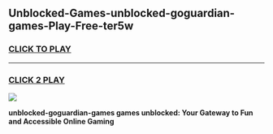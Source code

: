 
## Unblocked-Games-unblocked-goguardian-games-Play-Free-ter5w
<h3>
<a href="https://premium76.site?title=unblocked-goguardian-games&ref=10A">CLICK TO PLAY</a></h3>
<hr>

<h3>
<a href="https://premium76.site?title=unblocked-goguardian-games&ref=10A">CLICK 2 PLAY</a>
  
</h3>

<a href="https://premium76.site?title=unblocked-goguardian-games&ref=10A"><img src="https://clearcache.store/games.png"></a>


**unblocked-goguardian-games games unblocked: Your Gateway to Fun and Accessible Online Gaming**
